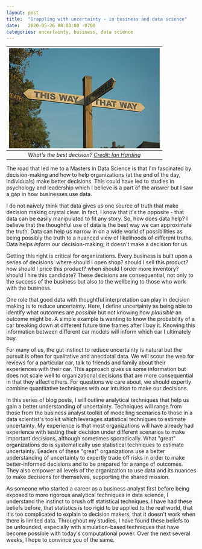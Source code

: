 ```yaml
---
layout: post
title:  "Grappling with uncertainty - in business and data science"
date:   2020-05-26 08:00:00 -0700
categories: uncertainty, business, data science
---
```


| ![uncertainty](/assets/uncertainty.jpg) | 
|:--:| 
| *What's the best decision? [Credit: Ian Harding](https://www.flickr.com/photos/nord_modular/52772616/)* |

The road that led me to a Masters in Data Science is that I'm fascinated by decision-making and how to help organizations (at the end of the day, individuals) make better decisions. This could have led to studies in psychology and leadership which I believe is a part of the answer but I saw a gap in how businesses use data. 

I do not naively think that data gives us one source of truth that make decision making crystal clear. In fact, I know that it's the opposite - that data can be easily manipulated to fit any story. So, how does data help? I believe that the thoughtful use of data is the best way we can approximate the truth. Data can help us narrow in on a wide world of possibilities as being possibly the truth to a nuanced view of likelihoods of different truths. Data helps *inform* our decision-making; it doesn't make a decision for us.

Getting this right is critical for organizations. Every business is built upon a series of decisions: where should I open shop? should I sell this product? how should I price this product? when should I order more inventory? should I hire this candidate? These decisions are consequential, not only to the success of the business but also to the wellbeing to those who work with the business.

One role that good data with thoughtful interpretation can play in decision making is to reduce uncertainty. Here, I define uncertainty as being able to identify what outcomes are *possible* but not knowing how *plausible* an outcome might be. A simple example is wanting to know the probability of a car breaking down at different future time frames after I buy it. Knowing this information between different car models will inform which car I ultimately buy.

For many of us, the gut instinct to reduce uncertainty is natural but the pursuit is often for qualitative and anecdotal data. We will scour the web for reviews for a particular car, talk to friends and family about their experiences with their car. This approach gives us some information but does not scale well to organizational decisions that are more consequential in that they affect others. For questions we care about, we should expertly combine quantitative techniques with our intuition to make our decisions.

In this series of blog posts, I will outline analytical techniques that help us gain a better understanding of uncertainty. Techniques will range from those from the business analyst toolkit of modelling scenarios to those in a data scientist's toolkit which leverages statistical techniques to estimate uncertainty. My experience is that most organizations will have already had experience with testing their decision under different scenarios to make important decisions, although sometimes sporadically. What "great" organizations do is systematically use statistical techniques to estimate uncertainty. Leaders of these "great" organizations use a better understanding of uncertainty to expertly trade off risks in order to make better-informed decisions and to be prepared for a range of outcomes. They also empower all levels of the organization to use data and its nuances to make decisions for themselves, supporting the shared mission.

As someone who started a career as a business analyst first before being exposed to more rigorous analytical techniques in data science, I understand the instinct to brush off statistical techniques. I have had these beliefs before, that statistics is too rigid to be applied to the real world, that it's too complicated to explain to decision makers, that it doesn't work when there is limited data. Throughout my studies, I have found these beliefs to be unfounded, especially with simulation-based techniques that have become possible with today's computational power. Over the next several weeks, I hope to convince you of the same.


